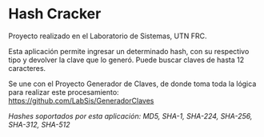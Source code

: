 # Hash Cracker
Proyecto realizado en el Laboratorio de Sistemas, UTN FRC.

Esta aplicación permite ingresar un determinado hash, con su respectivo tipo y devolver la clave que lo generó. Puede buscar claves de hasta 12 caracteres.

Se une con el Proyecto Generador de Claves, de donde toma toda la lógica para realizar este procesamiento:
https://github.com/LabSis/GeneradorClaves

<i>Hashes soportados por esta aplicación: MD5, SHA-1, SHA-224, SHA-256, SHA-312, SHA-512 </i>
